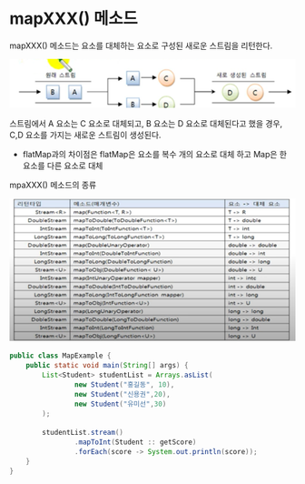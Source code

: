 # mapXXX() 메소드

mapXXX() 메소드는 요소를 대체하는 요소로 구성된 새로운 스트림을 리턴한다.

![img.png](img.png)

스트림에서 A 요소는 C 요소로 대체되고, B 요소는 D 요소로 대체된다고 했을 경우, C,D 요소를 가지는 
새로운 스트림이 생성된다.


- flatMap과의  차이점은 flatMap은 요소를 복수 개의 요소로 대체 하고 Map은 한 요소를 다른 요소로 대체

mpaXXX() 메소드의 종류

![img_1.png](img_1.png)


```java
public class MapExample {
    public static void main(String[] args) {
        List<Student> studentList = Arrays.asList(
                new Student("홍길동", 10),
                new Student("신용권",20),
                new Student("유미선",30)
        );

        studentList.stream()
                .mapToInt(Student :: getScore)
                .forEach(score -> System.out.println(score));
    }
}
```